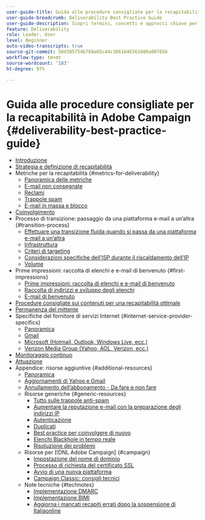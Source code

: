 ```yaml
---
user-guide-title: Guida alle procedure consigliate per la recapitabilità
user-guide-breadcrumb: Deliverability Best Practice Guide
user-guide-description: Scopri termini, concetti e approcci chiave per la recapitabilità, al fine di garantire il successo del programma di marketing.
feature: Deliverability
role: Leader, User
level: Beginner
auto-video-transcripts: true
source-git-commit: 56d385754b768a65c44c3661646361080a087656
workflow-type: tm+mt
source-wordcount: '183'
ht-degree: 97%

---
```



# Guida alle procedure consigliate per la recapitabilità in Adobe Campaign {#deliverability-best-practice-guide}

+ [Introduzione](/help/introduction.md)
+ [Strategia e definizione di recapitabilità](/help/deliverability-strategy-and-definition.md)
+ Metriche per la recapitabilità {#metrics-for-deliverability}
   + [Panoramica delle metriche](/help/metrics/metrics-overview.md)
   + [E-mail non consegnate](/help/metrics/bounces.md)
   + [Reclami](/help/metrics/complaints.md)
   + [Trappole spam](/help/metrics/spam-traps.md)
   + [E-mail in massa e blocco](/help/metrics/bulking-and-blocking.md)
+ [Coinvolgimento](/help/engagement.md)
+ Processo di transizione: passaggio da una piattaforma e-mail a un’altra {#transition-process}
   + [Effettuare una transizione fluida quando si passa da una piattaforma e-mail a un’altra](/help/transition-process/switching-email-platforms.md)
   + [Infrastruttura](/help/transition-process/infrastructure.md)
   + [Criteri di targeting](/help/transition-process/targeting-criteria.md)
   + [Considerazioni specifiche dell’ISP durante il riscaldamento dell’IP](/help/transition-process/isp-specific-considerations-during-ip-warming.md)
   + [Volume](/help/transition-process/volume.md)
+ Prime impressioni: raccolta di elenchi e e-mail di benvenuto {#first-impressions}
   + [Prime impressioni: raccolta di elenchi e e-mail di benvenuto](/help/first-impressions/introduction.md)
   + [Raccolta di indirizzi e sviluppo degli elenchi](/help/first-impressions/address-collection-and-list-growth.md)
   + [E-mail di benvenuto](/help/first-impressions/welcome-emails.md)
+ [Procedure consigliate sui contenuti per una recapitabilità ottimale](/help/content-best-practices-for-optimal-delivery.md)
+ [Permanenza del mittente](/help/sender-permanence.md)
+ Specifiche del fornitore di servizi Internet {#internet-service-provider-specifics}
   + [Panoramica](/help/internet-service-provider-specifics/overview.md)
   + [Gmail](/help/internet-service-provider-specifics/gmail.md)
   + [Microsoft (Hotmail, Outlook, Windows Live, ecc.)](/help/internet-service-provider-specifics/microsoft.md)
   + [Verizon Media Group (Yahoo, AOL, Verizon, ecc.)](/help/internet-service-provider-specifics/verizon-media-group.md)
+ [Monitoraggio continuo](/help/ongoing-monitoring.md)
+ [Attuazione](/help/putting-it-in-practice.md)
+ Appendice: risorse aggiuntive {#additional-resources}
   + [Panoramica](/help/additional-resources/general-resources.md)
   + [Aggiornamenti di Yahoo e Gmail](/help/guidance-around-changes-to-google-and-yahoo.md)
   + [Annullamento dell’abbonamento - Da fare e non fare](/help/unsubscribe-dos-and-do-nots.md)
   + Risorse generiche {#generic-resources}
      + [Tutto sulle trappole anti-spam](/help/additional-resources/all-about-spam-traps.md)
      + [Aumentare la reputazione e-mail con la preparazione degli indirizzi IP](/help/additional-resources/increase-reputation-with-ip-warming.md)
      + [Autenticazione](/help/additional-resources/authentication.md)
      + [Duplicati](/help/additional-resources/duplicates.md)
      + [Best practice per coinvolgere di nuovo](/help/additional-resources/re-engagement.md)
      + [Elenchi Blackhole in tempo reale](/help/additional-resources/blocklist-databases.md)
      + [Risoluzione dei problemi](/help/additional-resources/troubleshooting.md)
   + Risorse per [!DNL Adobe Campaign] {#campaign}
      + [Impostazione del nome di dominio](/help/additional-resources/ac-domain-name-setup.md)
      + [Processo di richiesta del certificato SSL](/help/additional-resources/ac-ssl-certificate-request.md)
      + [Avvio di una nuova piattaforma](/help/additional-resources/ac-starting-new-platform.md)
      + [Campaign Classic: consigli tecnici](/help/additional-resources/acc-technical-recommendations.md)
   + Note tecniche {#technotes}
      + [Implementazione DMARC](/help/technotes/implement-dmarc.md)
      + [Implementazione BIMI](/help/technotes/implement-bimi.md)
      + [Aggiorna i mancati recapiti errati dopo la sospensione di Italiaonline](/help/technotes/update-bounces-after-it-outage.md)

